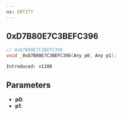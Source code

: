 ```yaml
---
ns: ENTITY
---
```

## 0xD7B80E7C3BEFC396

```c
// 0xD7B80E7C3BEFC396
void _0xD7B80E7C3BEFC396(Any p0, Any p1);
```

```
Introduced: v1180
```

## Parameters
* **p0**:
* **p1**:

